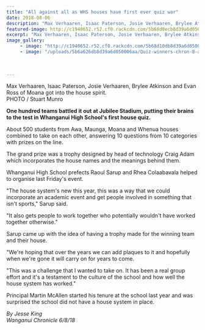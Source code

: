 ```yaml
---
title: "All against all as WHS houses have first ever quiz war"
date: 2018-08-06
description: "Max Verhaaren, Isaac Paterson, Josie Verhaaren, Brylee Atkinson & Evan Ross of Moana got into the house spirit..."
featured-image: http://c1940652.r52.cf0.rackcdn.com/5b68d0ecb8d39a6d05000662/yellow-team-chron-photo.gif
excerpt: "Max Verhaaren, Isaac Paterson, Josie Verhaaren, Brylee Atkinson and Evan Ross of Moana got into the house spirit."
image_gallery:
     - image: "http://c1940652.r52.cf0.rackcdn.com/5b68d10db8d39a6d05000664/Raoul-Sarup--Rhea-Claabavala-prefects-chron.gif"
     - image: "/uploads/5b6a626db8d39a6d050006aa/Quiz-winners-chron-8-aug-article.PNG"
    
    
    
---
```


<p><span>Max Verhaaren, Isaac Paterson, Josie Verhaaren, Brylee Atkinson and Evan Ross of Moana got into the house spirit. <br />PHOTO / Stuart Munro</span></p>
<p class="element element-paragraph"><strong>One hundred teams battled it out at Jubilee Stadium, putting their brains to the test in Whanganui High School's first house quiz.</strong></p>
<p class="element element-paragraph">About 500 students from Awa, Maunga, Moana and Whenua houses combined to take on each other, answering 10 questions from 10 categories with prizes on the line.</p>
<p class="element element-paragraph">The grand prize was a trophy designed by head of technology Craig Adam which incorporates the house names and the meanings behind them.</p>
<p class="element element-paragraph">Whanganui High School prefects Raoul Sarup and Rhea Colaabavala helped to organise last Friday's event.</p>
<p class="element element-paragraph">"The house system's new this year, this was a way that we could incorporate an academic event and get people involved in something that isn't sports," Sarup said.</p>
<p class="element element-paragraph">"It also gets people to work together who potentially wouldn't have worked together otherwise."</p>
<p class="element element-paragraph">Sarup came up with the idea of having a trophy made for the winning team and their house.</p>
<p class="element element-paragraph">"We're hoping that over the years we can add plaques to it and hopefully when we're gone it will carry on for years to come.</p>
<p class="element element-paragraph">"This was a challenge that I wanted to take on. It has been a real group effort and it's a testament to the culture of the school and how well the house system has worked."</p>
<p class="element element-paragraph">Principal Martin McAllen started his tenure at the school last year and was surprised the school did not have a house system in place.</p>
<p><em>By Jesse King<br />Wanganui Chronicle 6/8/18</em></p>

